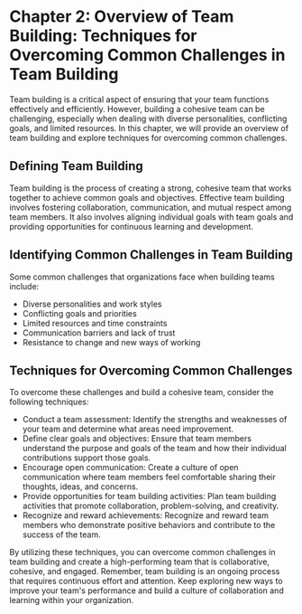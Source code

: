 Chapter 2: Overview of Team Building: Techniques for Overcoming Common Challenges in Team Building
==================================================================================================

Team building is a critical aspect of ensuring that your team functions effectively and efficiently. However, building a cohesive team can be challenging, especially when dealing with diverse personalities, conflicting goals, and limited resources. In this chapter, we will provide an overview of team building and explore techniques for overcoming common challenges.

Defining Team Building
----------------------

Team building is the process of creating a strong, cohesive team that works together to achieve common goals and objectives. Effective team building involves fostering collaboration, communication, and mutual respect among team members. It also involves aligning individual goals with team goals and providing opportunities for continuous learning and development.

Identifying Common Challenges in Team Building
----------------------------------------------

Some common challenges that organizations face when building teams include:

* Diverse personalities and work styles
* Conflicting goals and priorities
* Limited resources and time constraints
* Communication barriers and lack of trust
* Resistance to change and new ways of working

Techniques for Overcoming Common Challenges
-------------------------------------------

To overcome these challenges and build a cohesive team, consider the following techniques:

* Conduct a team assessment: Identify the strengths and weaknesses of your team and determine what areas need improvement.
* Define clear goals and objectives: Ensure that team members understand the purpose and goals of the team and how their individual contributions support those goals.
* Encourage open communication: Create a culture of open communication where team members feel comfortable sharing their thoughts, ideas, and concerns.
* Provide opportunities for team building activities: Plan team building activities that promote collaboration, problem-solving, and creativity.
* Recognize and reward achievements: Recognize and reward team members who demonstrate positive behaviors and contribute to the success of the team.

By utilizing these techniques, you can overcome common challenges in team building and create a high-performing team that is collaborative, cohesive, and engaged. Remember, team building is an ongoing process that requires continuous effort and attention. Keep exploring new ways to improve your team's performance and build a culture of collaboration and learning within your organization.

